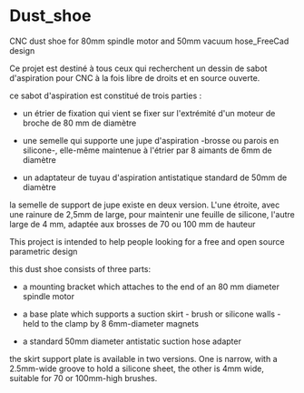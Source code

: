 # Dust_shoe
CNC dust shoe for 80mm spindle motor and 50mm vacuum hose_FreeCad design

Ce projet est destiné à tous ceux qui recherchent un dessin de sabot d'aspiration pour CNC à la fois libre de droits et en source ouverte. 

ce sabot d'aspiration est constitué de trois parties : 

  *  un étrier de fixation qui vient se fixer sur l'extrémité d'un moteur de broche de 80 mm de diamètre
  
  * une semelle qui supporte une jupe d'aspiration -brosse ou parois en silicone-, elle-même maintenue à l'étrier par 8 aimants de 6mm de diamètre
  
  * un adaptateur de tuyau d'aspiration antistatique standard de 50mm de diamètre
  
  la semelle de support de jupe existe en deux version. L'une étroite, avec une rainure de 2,5mm de large, pour maintenir une feuille de silicone, l'autre large de 4 mm, adaptée aux brosses de 70 ou 100 mm de hauteur
  
  
This project is intended to help people looking for a free and open source parametric design

this dust shoe consists of three parts:

  * a mounting bracket which attaches to the end of an 80 mm diameter spindle motor

  * a base plate which supports a suction skirt - brush or silicone walls - held to the clamp by 8 6mm-diameter magnets

  * a standard 50mm diameter antistatic suction hose adapter

  the skirt support plate is available in two versions. One is narrow, with a 2.5mm-wide groove to hold a silicone sheet, the other is 4mm wide, suitable for 70 or 100mm-high brushes.